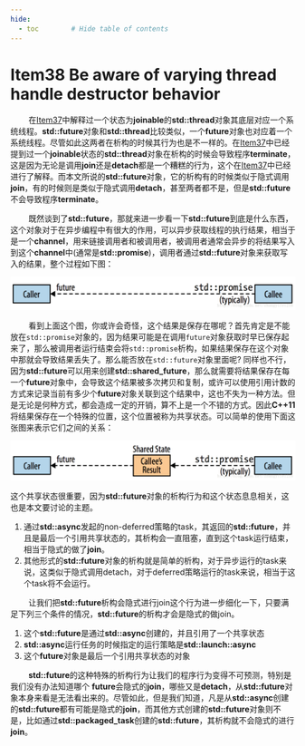```yaml
---
hide:
  - toc        # Hide table of contents
---
```


# Item38 Be aware of varying thread handle destructor behavior

&emsp; &emsp;在[Item37](http://blog.csdn.net/zhangyifei216/article/details/70187289)中解释过一个状态为**joinable**的**std::thread**对象其底层对应一个系统线程。**std::future**对象和**std::thread**比较类似，一个**future**对象也对应着一个系统线程。尽管如此这两者在析构的时候其行为也是不一样的。在[Item37](http://blog.csdn.net/zhangyifei216/article/details/70187289)中已经提到过一个**joinable**状态的**std::thread**对象在析构的时候会导致程序**terminate**，这是因为无论是调用**join**还是**detach**都是一个糟糕的行为，这个在[Item37](http://blog.csdn.net/zhangyifei216/article/details/70187289)中已经进行了解释。而本文所说的**std::future**对象，它的析构有的时候类似于隐式调用**join**，有的时候则是类似于隐式调用**detach**，甚至两者都不是，但是**std::future**不会导致程序**terminate**。

&emsp; &emsp;既然谈到了**std::future**，那就来进一步看一下**std::future**到底是什么东西，这个对象对于在异步编程中有很大的作用，可以异步获取线程的执行结果，相当于是一个**channel**，用来链接调用者和被调用者，被调用者通常会异步的将结果写入到这个**channel**中(通常是**std::promise**)，调用者通过**std::future**对象来获取写入的结果，整个过程如下图：

![这里写图片描述](img/promise1.png)

&emsp; &emsp;看到上面这个图，你或许会奇怪，这个结果是保存在哪呢？首先肯定是不能放在`std::promise`对象的，因为结果可能是在调用`future`对象获取时早已保存起来了，那么被调用者运行结束会将`std::promise`析构，如果结果保存在这个对象中那就会导致结果丢失了。那么能否放在`std::future`对象里面呢? 同样也不行，因为**std::future**可以用来创建**std::shared_future**，那么就需要将结果保存在每一个**future**对象中，会导致这个结果被多次拷贝和复制，或许可以使用引用计数的方式来记录当前有多少个**future**对象关联到这个结果中，这也不失为一种方法。但是无论是何种方式，都会造成一定的开销，算不上是一个不错的方式。因此**C++11**将结果保存在一个特殊的位置，这个位置被称为共享状态。可以简单的使用下面这张图来表示它们之间的关系：

![这里写图片描述](img/promise2.png)

​这个共享状态很重要，因为**std::future**对象的析构行为和这个状态息息相关，这也是本文要讨论的主题。

1. 通过**std::async**发起的non-deferred策略的task，其返回的**std::future**，并且是最后一个引用共享状态的，其析构会一直阻塞，直到这个task运行结束，相当于隐式的做了**join**。
2. 其他形式的**std::future**对象的析构就是简单的析构，对于异步运行的task来说，这类似于隐式调用detach，对于deferred策略运行的task来说，相当于这个task将不会运行。

&emsp; &emsp;让我们把**std::future**析构会隐式进行join这个行为进一步细化一下，只要满足下列三个条件的情况，**std::future**的析构才会是隐式的做join。

1. 这个**std::future**是通过**std::async**创建的，并且引用了一个共享状态
2. **std::async**运行任务的时候指定的运行策略是**std::launch::async**
3. 这个**future**对象是最后一个引用共享状态的对象

​&emsp; &emsp;**std::future**的这种特殊的析构行为让我们的程序行为变得不可预测，特别是我们没有办法知道哪个 **future**会隐式的**join**，哪些又是**detach**，从**std::future**对象本身来看是无法看出来的。尽管如此，但是我们知道，凡是从**std::async**创建的**std::future**都有可能是隐式的**join**，而其他方式创建的**std::future**对象则不是，比如通过**std::packaged_task**创建的**std::future**，其析构就不会隐式的进行**join**。